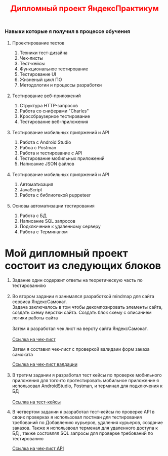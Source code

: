 
<div align="center">
  <h1 style="font-size: 24px; color: red; margin-bottom: 2em;">Дипломный проект ЯндексПрактикум</h1>
</div>
<h1><font size="3">Навыки которые я получил в процессе обучения</font></h1>
<ol>
   <li>Проектирование тестов</li>
  <ol>
    <li>Техники тест-дизайна</li>
    <li>Чек-листы</li>
    <li>Тест-кейсы</li>
    <li>Функциональное тестирование</li>
    <li>Тестирование UI</li>
    <li>Жизненый цикл ПО</li>
    <li>Методологии и процессы разработки</li>
    
  </ol>
  <br>
  <li>Тестирование веб-приложений</li>
  <ol>
    <li>Структура HTTP-запросов</li>
    <li>Работа со сниферами "Сharles"</li>
    <li>Кроссбраузерное тестирование</li>
    <li>Тестирование веб-приложения</li>
  </ol>
    <br>
  <li>Тестирование мобильных прилржений и API</li>
    <ol>
      <li>Работа с Android Studio</li>
      <li>Рабоа с Postman</li>
      <li>Работа и тестирование с API</li>
      <li>Тестирование мобильных приложений</li>
      <li>Написание JSON файлов</li>
    </ol>
  </li>
    <br>
   <li>Тестирование мобильных прилржений и API</li>
    <ol>
      <li>Автоматизация</li>
      <li>JavaScript</li>
      <li>Работа с библиотекой puppeteer</li>
    </ol>
  </li>
  <br>
     <li>Основы автоматизации тестирования</li>
    <ol>
      <li>Работа с БД</li>
      <li>Написание SQL запросов</li>
      <li>Подключение к удаленному серверу</li>
      <li>Работа с Терминалом</li>
    </ol>
  </li>
</ol>

<h1><font size="6">Мой дипломный проект состоит из следующих блоков</font></h1>
    
<ol>
   <li>Задание один содержит ответы на теоретическую часть по тестированияю</li><br>
   <li>Во втором задании я занимался разработкой mindmap для сайта сервиса ЯндексСамокат.<br>Задача заключалось в том чтобы декомпозировать элементы сайта, создать схему верстки сайта. Создать блок схему с описанием логики работы сайта<br>
   <br>Затем я разработал чек лист на версту сайта ЯндексСамокат.<br><br><a href="https://docs.google.com/spreadsheets/d/1S3sYhHkKRpIOqvLSzWysqT4XU6RhHfZWQAnSXwjuhtA/edit#gid=487831728">Ссылка на чек-лист</a>
<p>Затем я составил чек-лист с проверкой валидаии форм заказа самоката</p>  
<a href="https://docs.google.com/spreadsheets/d/1S3sYhHkKRpIOqvLSzWysqT4XU6RhHfZWQAnSXwjuhtA/edit#gid=1293309445">Ссылка на чек-лист валдации</a></li><br>
  <li>В третим задании я разработал тест кейсы по проверке мобильного приложения для тогочто протестировать мобильное приложение я использовал AndroidStudio, Postman, и терминал для подключения к БД<br><br>
  <a href="https://docs.google.com/spreadsheets/d/1S3sYhHkKRpIOqvLSzWysqT4XU6RhHfZWQAnSXwjuhtA/edit#gid=359153222">Ссылка на тест-кейсы</a>
   
  </li>
  
  <li>
    <p>В четвертом задании я разработал тест-кейсы по проверке API в своих проверках я  использовал постман для тестирования требований по Добавлению курьеров, удаления курьеров, создание заказов. Также я использвоал терменал для удаленного доступа к БД , также состовлял SQL запросы для проверке требований по тестированию</p>
    <a href="https://docs.google.com/spreadsheets/d/1S3sYhHkKRpIOqvLSzWysqT4XU6RhHfZWQAnSXwjuhtA/edit#gid=127478507">Ссылка на чек-лист API</a>
  </li>
</ol>

